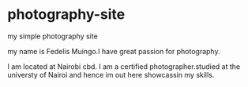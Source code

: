 # photography-site
my simple photography site

my name is Fedelis Muingo.I have great passion for photography.

I am located at Nairobi cbd.
I am a certified photographer.studied at the universty of Nairoi and hence im out here showcassin my skills.
